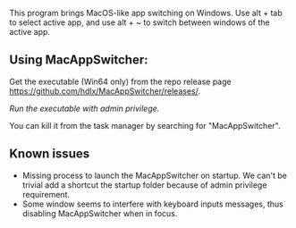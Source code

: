 This program brings MacOS-like app switching on Windows. Use alt + tab to select active app, and use alt + ~ to switch between windows of the active app.

## Using MacAppSwitcher:
Get the executable (Win64 only) from the repo release page https://github.com/hdlx/MacAppSwitcher/releases/.

*Run the executable with admin privilege.*

You can kill it from the task manager by searching for "MacAppSwitcher".

## Known issues
- Missing process to launch the MacAppSwitcher on startup. We can't be trivial add a shortcut the startup folder because of admin privilege requirement.
- Some window seems to interfere with keyboard inputs messages, thus disabling MacAppSwitcher when in focus.
